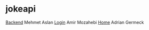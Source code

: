 # jokeapi
[Backend](https://github.com/bongofriend/JokeREST) Mehmet Aslan
[Login](https://github.com/sINFammoza/WTProjekt) Amir Mozahebi
[Home](https://github.com/sINFadgerm/LEGIT_ADRIAN) Adrian Germeck
